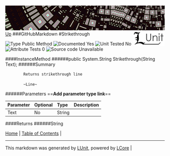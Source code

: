![](../Content/LUnit-banner-small.png "")
[<img align="right" src="../Content/LUnit-logo-small.png">](../../README.md)
[Up](GitHubMarkdown.md)
###GitHubMarkdown
#Strikethrough

![Type Public Method](http://b.repl.ca/v1/Type-Public%20Method-lightgrey.png "") ![Documented Yes](http://b.repl.ca/v1/Documented-Yes-brightgreen.png "") ![Unit Tested No](http://b.repl.ca/v1/Unit%20Tested-No-lightgrey.png "") ![Attribute Tests 0](http://b.repl.ca/v1/Attribute%20Tests-0-lightgrey.png "") ![Source code Unavailable](http://b.repl.ca/v1/Source%20code-Unavailable-red.png "")

####InstanceMethod
######public System.String Strikethrough(String Text);
######Summary

            Returns strikethrough line
            
            ~Line~
            
            
######Parameters
==__Add parameter type link__==

Parameter | Optional | Type | Description
:---  | :---  | :---  | :--- 
Text | No | String | 

####Returns
######String

[Home](../../README.md) | [Table of Contents](../../TableOfContents.md) | 

---

This markdown was generated by [LUnit](https://github.com/CodeSingularity/LUnit), powered by [LCore](https://github.com/CodeSingularity/LCore) | 

